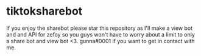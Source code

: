 # tiktoksharebot
If you enjoy the sharebot please star this repository as I'll make a view bot and and API for zefoy so you guys won't have to worry about a limit to only a share bot and view bot <3. gunna#0001 if you want to get in contact with me.
